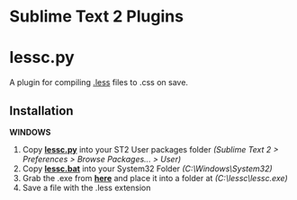 Sublime Text 2 Plugins
===============================================

lessc.py
========

A plugin for compiling [.less](http://lesscss.org/) files to .css on save.

Installation
------------

**WINDOWS**

1.  Copy **[lessc.py](https://github.com/BBB/sublime-text-2-plugins/raw/master/lessc/lessc.py)** into your ST2 User packages folder *(Sublime Text 2 > Preferences > Browse Packages... > User)*
2.  Copy **[lessc.bat](https://github.com/BBB/sublime-text-2-plugins/raw/master/lessc/lessc.bat)** into your System32 Folder *(C:\Windows\System32)*
3.  Grab the .exe from **[here](http://digitalpbk.com/less-css/less-css-compiler-windows-lesscexe)** and place it into a folder at *(C:\lessc\lessc.exe)*
4.  Save a file with the .less extension